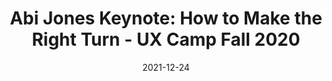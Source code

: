 ---
title: 'Abi Jones Keynote: How to Make the Right Turn - UX Camp Fall 2020'
link: https://vimeo.com/474873792
description: In this keynote, you’ll learn how to identify the work that fuels you, reflect on the principles that guide your preferences, consider the upsides of spite, and identify the people who will support you as you take the next step in your career.
content-type: video
tags: [product development]
date: 2021-12-24
---